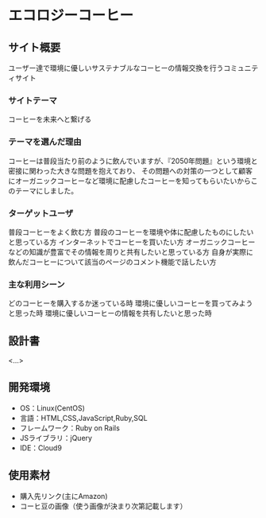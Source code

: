 # エコロジーコーヒー

## サイト概要
ユーザー達で環境に優しいサステナブルなコーヒーの情報交換を行うコミュニティサイト
### サイトテーマ
コーヒーを未来へと繋げる

### テーマを選んだ理由
コーヒーは普段当たり前のように飲んでいますが、『2050年問題』という環境と密接に関わった大きな問題を抱えており、
その問題への対策の一つとして顧客にオーガニックコーヒーなど環境に配慮したコーヒーを知ってもらいたいからこのテーマにしました。

### ターゲットユーザ
普段コーヒーをよく飲む方
普段のコーヒーを環境や体に配慮したものにしたいと思っている方
インターネットでコーヒーを買いたい方
オーガニックコーヒーなどの知識が豊富でその情報を周りと共有したいと思っている方
自身が実際に飲んだコーヒーについて該当のページのコメント機能で話したい方

### 主な利用シーン
どのコーヒーを購入するか迷っている時
環境に優しいコーヒーを買ってみようと思った時
環境に優しいコーヒーの情報を共有したいと思った時

## 設計書
<...>

## 開発環境
- OS：Linux(CentOS)
- 言語：HTML,CSS,JavaScript,Ruby,SQL
- フレームワーク：Ruby on Rails
- JSライブラリ：jQuery
- IDE：Cloud9

## 使用素材
- 購入先リンク(主にAmazon)
- コーヒ豆の画像（使う画像が決まり次第記載します）